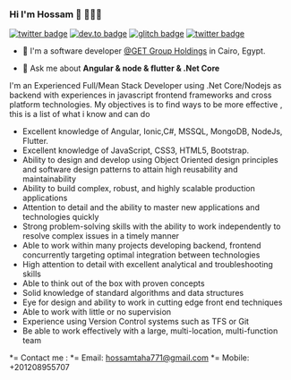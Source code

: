 ### Hi I'm Hossam 👋 👨🏻‍💻

[![twitter badge](https://img.shields.io/badge/twitter-@hossamtaha771-%231FA1F1?style=flat&logo=twitter&logoColor=white)](https://twitter.com/hossamtaha771)
[![dev.to badge](https://img.shields.io/badge/linkedin-hossamtaha-%230177B5?style=flat&logo=linkedin)](https://www.linkedin.com/in/hossamtaha/)
[![glitch badge](https://img.shields.io/badge/youtube-hossamtaha-%23FF0000?style=flat&logo=youtube)](https://www.youtube.com/channel/UC9PNFk1HkaFmO0aHacGnWRQ?view_as=subscriber)
[![twitter badge](https://img.shields.io/badge/instagram-hossam7815-%23E4415F?style=flat&logo=instagram&logoColor=white)](https://www.instagram.com/hossam7815/)


- 🔭 I'm a software developer [@GET Group Holdings](https://www.getgroup.com/) in Cairo, Egypt.

- 💬 Ask me about **Angular & node & flutter & .Net Core**

I'm an Experienced Full/Mean Stack Developer using .Net Core/Nodejs as backend with experiences in javascript frontend frameworks and cross platform technologies.
My objectives is to find ways to be more effective , this is a list of what i know and can do

* Excellent knowledge of Angular, Ionic,C#, MSSQL, MongoDB, NodeJs, Flutter.
* Excellent knowledge of JavaScript, CSS3, HTML5, Bootstrap.
* Ability to design and develop using Object Oriented design principles and software design patterns to attain high reusability and maintainability
* Ability to build complex, robust, and highly scalable production applications
* Attention to detail and the ability to master new applications and technologies quickly
* Strong problem-solving skills with the ability to work independently to resolve complex issues in a timely manner
* Able to work within many projects developing backend, frontend concurrently targeting optimal integration between technologies
* High attention to detail with excellent analytical and troubleshooting skills
* Able to think out of the box with proven concepts
* Solid knowledge of standard algorithms and data structures
* Eye for design and ability to work in cutting edge front end techniques
* Able to work with little or no supervision
* Experience using Version Control systems such as TFS or Git
* Be able to work effectively with a large, multi-location, multi-function team


*= Contact me :
*= Email: hossamtaha771@gmail.com
*= Mobile: +201208955707 
